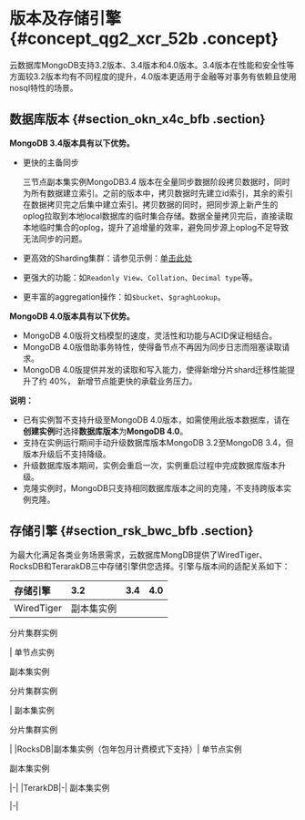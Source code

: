 # 版本及存储引擎 {#concept_qg2_xcr_52b .concept}

云数据库MongoDB支持3.2版本、3.4版本和4.0版本。3.4版本在性能和安全性等方面较3.2版本均有不同程度的提升，4.0版本更适用于金融等对事务有依赖且使用nosql特性的场景。

## 数据库版本 {#section_okn_x4c_bfb .section}

**MongoDB 3.4版本具有以下优势。**

-   更快的主备同步

    三节点副本集实例MongoDB3.4 版本在全量同步数据阶段拷贝数据时，同时为所有数据建立索引。之前的版本中，拷贝数据时先建立id索引，其余的索引在数据拷贝完之后集中建立索引。拷贝数据的同时，把同步源上新产生的oplog拉取到本地local数据库的临时集合存储。数据全量拷贝完后，直接读取本地临时集合的oplog，提升了追增量的效率，避免同步源上oplog不足导致无法同步的问题。

-   更高效的Sharding集群：请参见示例：[单击此处](http://www.mongoing.com/archives/3889?spm=a2c4e.11153940.blogcont231377.18.4e827b68xpw2P0)
-   更强大的功能：如`Readonly View`、`Collation`、`Decimal type`等。
-   更丰富的aggregation操作：如`$bucket`、`$graghLookup`。

**MongoDB 4.0版本具有以下优势。**

-   MongoDB 4.0版将文档模型的速度，灵活性和功能与ACID保证相结合。
-   MongoDB 4.0版借助事务特性，使得备节点不再因为同步日志而阻塞读取请求。
-   MongoDB 4.0版提供并发的读取和写入能力，使得新增分片shard迁移性能提升了约 40%， 新增节点能更快的承载业务压力。

**说明：** 

-   已有实例暂不支持升级至MongoDB 4.0版本，如需使用此版本数据库，请在**创建实例**时选择**数据库版本**为**MongoDB 4.0**。
-   支持在实例运行期间手动升级数据库版本MongoDB 3.2至MongoDB 3.4，但版本升级后不支持降级。
-   升级数据库版本期间，实例会重启一次，实例重启过程中完成数据库版本升级。
-   克隆实例时，MongoDB只支持相同数据库版本之间的克隆，不支持跨版本实例克隆。

## 存储引擎 {#section_rsk_bwc_bfb .section}

为最大化满足各类业务场景需求，云数据库MongDB提供了WiredTiger、RocksDB和TerarakDB三中存储引擎供您选择。引擎与版本间的适配关系如下：

|存储引擎|3.2|3.4|4.0|
|:---|:--|:--|:--|
|WiredTiger| 副本集实例

 分片集群实例

 | 单节点实例

 副本集实例

 分片集群实例

 | 副本集实例

 分片集群实例

 |
|RocksDB|副本集实例（包年包月计费模式下支持）| 单节点实例

 副本集实例

 |-|
|TerarkDB|-| 副本集实例

 |-|

